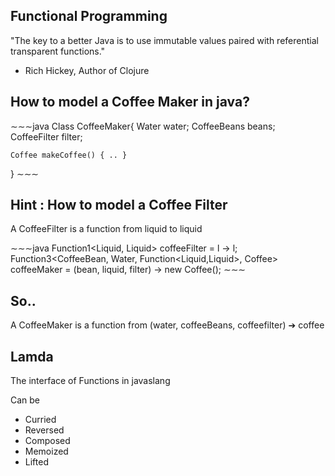 ## Functional Programming

"The key to a better Java is to use immutable values paired with referential transparent functions."
- Rich Hickey, Author of Clojure


## How to model a Coffee Maker in java?

∼∼∼java
Class CoffeeMaker{ 
    Water water;
    CoffeeBeans beans;
    CoffeeFilter filter;
    
    Coffee makeCoffee() { .. }
     
} 
∼∼∼


## Hint : How to model a Coffee Filter 

A CoffeeFilter is a function from liquid to liquid

∼∼∼java
    Function1<Liquid, Liquid> coffeeFilter = l -> l;
    Function3<CoffeeBean, Water, Function<Liquid,Liquid>, Coffee> coffeeMaker =
            (bean, liquid, filter) -> new Coffee();
∼∼∼


## So..

A CoffeeMaker is a function from (water, coffeeBeans, coffeefilter) ➔ coffee

## Lamda
The interface of Functions in javaslang

Can be
- Curried
- Reversed
- Composed
- Memoized
- Lifted


